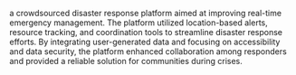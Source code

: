 a crowdsourced disaster response platform aimed at improving real-time emergency management. The platform utilized location-based alerts, resource tracking, and coordination tools to streamline disaster response efforts. By integrating user-generated data and focusing on accessibility and data security, the platform enhanced collaboration among responders and provided a reliable solution for communities during crises.






